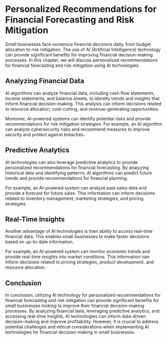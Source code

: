 Personalized Recommendations for Financial Forecasting and Risk Mitigation
========================================================================================================================

Small businesses face numerous financial decisions daily, from budget allocation to risk mitigation. The use of AI (Artificial Intelligence) technology can provide significant benefits for improving financial decision-making processes. In this chapter, we will discuss personalized recommendations for financial forecasting and risk mitigation using AI technologies.

Analyzing Financial Data
------------------------

AI algorithms can analyze financial data, including cash flow statements, income statements, and balance sheets, to identify trends and insights that inform financial decision-making. This analysis can inform decisions related to resource allocation, cost-cutting, and revenue-generating opportunities.

Moreover, AI-powered systems can identify potential risks and provide recommendations for risk mitigation strategies. For example, an AI algorithm can analyze cybersecurity risks and recommend measures to improve security and protect against breaches.

Predictive Analytics
--------------------

AI technologies can also leverage predictive analytics to provide personalized recommendations for financial forecasting. By analyzing historical data and identifying patterns, AI algorithms can predict future trends and provide recommendations for financial planning.

For example, an AI-powered system can analyze past sales data and provide a forecast for future sales. This information can inform decisions related to inventory management, marketing strategies, and pricing strategies.

Real-Time Insights
------------------

Another advantage of AI technologies is their ability to access real-time financial data. This enables small businesses to make faster decisions based on up-to-date information.

For example, an AI-powered system can monitor economic trends and provide real-time insights into market conditions. This information can inform decisions related to pricing strategies, product development, and resource allocation.

Conclusion
----------

In conclusion, utilizing AI technology for personalized recommendations for financial forecasting and risk mitigation can provide significant benefits for small businesses looking to improve their financial decision-making processes. By analyzing financial data, leveraging predictive analytics, and accessing real-time insights, AI technologies can inform data-driven decision-making and improve profitability. However, it is crucial to address potential challenges and ethical considerations when implementing AI technologies for financial decision-making in small businesses.
